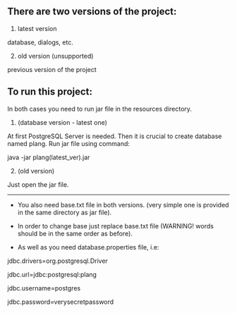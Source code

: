 There are two versions of the project:
--------------------------------------

1. latest version

database, dialogs, etc.

2. old version (unsupported)

previous version of the project



To run this project:
--------------------
 
In both cases you need to run jar file in the resources directory.
 
1. (database version - latest one)

At first PostgreSQL Server is needed. Then it is crucial to create database named plang.
Run jar file using command:

java -jar plang(latest_ver).jar

2. (old version)

Just open the jar file.
 
-------------------------------------------------------------
 
- You also need base.txt file in both versions. (very simple one is provided in the same directory as jar file).

- In order to change base just replace base.txt file (WARNING! words should be in the same order
as before).

- As well as you need database.properties file, i.e:

jdbc.drivers=org.postgresql.Driver

jdbc.url=jdbc:postgresql:plang

jdbc.username=postgres

jdbc.password=verysecretpassword